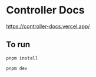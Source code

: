 # Controller Docs

https://controller-docs.vercel.app/


## To run

```pnpm install```

```pnpm dev```